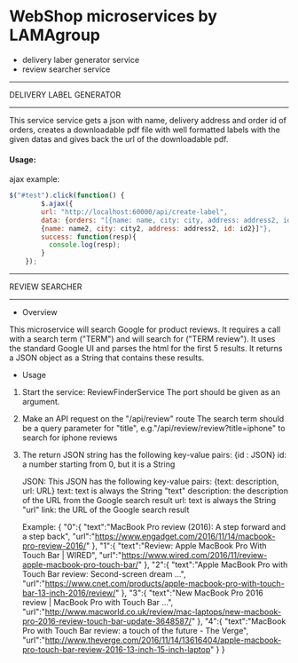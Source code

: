 # WebShop microservices by LAMAgroup

- delivery laber generator service
- review searcher service

**********
DELIVERY LABEL GENERATOR
**********

This service service gets a json with name, delivery address and
order id of orders, creates a downloadable pdf file with well
formatted labels with the given datas and gives back the url of the
downloadable pdf.


#### Usage:
ajax example:

```javascript
$("#test").click(function() {
    	$.ajax({
        url: "http://localhost:60000/api/create-label",
        data: {orders: "[{name: name, city: city, address: address2, id:id},
        {name: name2, city: city2, address: address2, id: id2}]"},
        success: function(resp){
          console.log(resp);
        }
    });
```


**********
REVIEW SEARCHER
**********
 - Overview

This microservice will search Google for product reviews.
It requires a call with a search term ("TERM") and will search for
("TERM review"). It uses the standard Google UI and parses the
html for the first 5 results. It returns a JSON object as a String
that contains these results.


 - Usage

1) Start the service: ReviewFinderService
   The port should be given as an argument.

2) Make an API request on the "/api/review" route
   The search term should be a query parameter for "title",
   e.g."/api/review/review?title=iphone" to search for
   iphone reviews

3) The return JSON string has the following key-value pairs:
   {id : JSON}
   id: a number starting from 0, but it is a String

   JSON:
   This JSON has the following key-value pairs:
   {text: description, url: URL}
   text: text is always the String "text"
   description: the description of the URL from the Google search result
   url: text is always the String "url"
   link: the URL of the Google search result

   Example:
   {
      "0":{
         "text":"MacBook Pro review (2016): A step forward and a step back",
         "url":"https://www.engadget.com/2016/11/14/macbook-pro-review-2016/"
      },
      "1":{
         "text":"Review: Apple MacBook Pro With Touch Bar | WIRED",
         "url":"https://www.wired.com/2016/11/review-apple-macbook-pro-touch-bar/"
      },
      "2":{
         "text":"Apple MacBook Pro with Touch Bar review: Second-screen dream ...",
         "url":"https://www.cnet.com/products/apple-macbook-pro-with-touch-bar-13-inch-2016/review/"
      },
      "3":{
         "text":"New MacBook Pro 2016 review | MacBook Pro with Touch Bar ...",
         "url":"http://www.macworld.co.uk/review/mac-laptops/new-macbook-pro-2016-review-touch-bar-update-3648587/"
      },
      "4":{
         "text":"MacBook Pro with Touch Bar review: a touch of the future - The Verge",
         "url":"http://www.theverge.com/2016/11/14/13616404/apple-macbook-pro-touch-bar-review-2016-13-inch-15-inch-laptop"
      }
   }